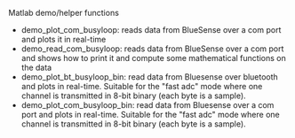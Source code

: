 Matlab demo/helper functions

- demo_plot_com_busyloop: reads data from BlueSense over a com port and plots it in real-time
- demo_read_com_busyloop: reads data from BlueSense over a com port and shows how to print it and compute some mathematical functions on the data
- demo_plot_bt_busyloop_bin: read data from Bluesense over bluetooth and plots in real-time. Suitable for the "fast adc" mode where one channel is transmitted in 8-bit binary (each byte is a sample).
- demo_plot_com_busyloop_bin: read data from Bluesense over a com port and plots in real-time. Suitable for the "fast adc" mode where one channel is transmitted in 8-bit binary (each byte is a sample).
